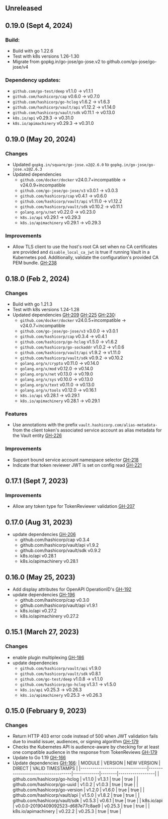## Unreleased


## 0.19.0 (Sept 4, 2024)

### Build:
* Build with go 1.22.6
* Test with k8s versions 1.26-1.30
* Migrate from gopkg.in/go-jose/go-jose.v2 to github.com/go-jose/go-jose/v4


### Dependency updates:
* `github.com/go-test/deep` v1.1.0 -> v1.1.1
* `github.com/hashicorp/cap` v0.6.0 -> v0.7.0
* `github.com/hashicorp/go-hclog` v1.6.2 -> v1.6.3
* `github.com/hashicorp/vault/api` v1.12.2 -> v1.14.0
* `github.com/hashicorp/vault/sdk` v0.11.1 -> v0.13.0
* `k8s.io/api` v0.29.3 -> v0.31.0
* `k8s.io/apimachinery` v0.29.3 -> v0.31.0


## 0.19.0 (May 20, 2024)

### Changes

* Updated `gopkg.in/square/go-jose.v2@2.6.0` to `gopkg.in/go-jose/go-jose.v2@2.6.3`
* Updated dependencies
  * `github.com/docker/docker` v24.0.7+incompatible -> v24.0.9+incompatible
  * `github.com/go-jose/go-jose/v3` v3.0.1 -> v3.0.3
  * `github.com/hashicorp/cap` v0.4.1 -> v0.6.0
  * `github.com/hashicorp/vault/api` v1.11.0 -> v1.12.2
  * `github.com/hashicorp/vault/sdk` v0.10.2 -> v0.11.1
  * `golang.org/x/net` v0.22.0 -> v0.23.0
  * `k8s.io/api` v0.29.1 -> v0.29.3
  * `k8s.io/apimachinery` v0.29.1 -> v0.29.3

### Improvements

* Allow TLS client to use the host's root CA set when no CA certificates are provided and
`disable_local_ca_jwt` is true if running Vault in a Kubernetes pod. Additionally, validate the
configuration's provided CA PEM bundle. [GH-238](https://github.com/hashicorp/vault-plugin-auth-kubernetes/pull/238)

## 0.18.0 (Feb 2, 2024)

### Changes

* Build with go 1.21.3
* Test with k8s versions 1.24-1.28
* Updated dependencies [GH-209](https://github.com/hashicorp/vault-plugin-auth-kubernetes/pull/209) [GH-225](https://github.com/hashicorp/vault-plugin-auth-kubernetes/pull/225) [GH-230](https://github.com/hashicorp/vault-plugin-auth-kubernetes/pull/230):
  * `github.com/docker/docker` v24.0.5+incompatible -> v24.0.7+incompatible
  * `github.com/go-jose/go-jose/v3` v3.0.0 -> v3.0.1
  * `github.com/hashicorp/cap` v0.3.4 -> v0.4.1
  * `github.com/hashicorp/go-hclog` v1.5.0 -> v1.6.2
  * `github.com/hashicorp/go-sockaddr` v1.0.2 -> v1.0.6
  * `github.com/hashicorp/vault/api` v1.9.2 -> v1.11.0
  * `github.com/hashicorp/vault/sdk` v0.9.2 -> v0.10.2
  * `golang.org/x/crypto` v0.11.0 -> v0.14.0
  * `golang.org/x/mod` v0.12.0 -> v0.14.0
  * `golang.org/x/net` v0.13.0 -> v0.19.0
  * `golang.org/x/sys` v0.10.0 -> v0.13.0
  * `golang.org/x/text` v0.11.0 -> v0.13.0
  * `golang.org/x/tools` v0.12.0 -> v0.16.1
  * `k8s.io/api` v0.28.1 -> v0.29.1
  * `k8s.io/apimachinery` v0.28.1 -> v0.29.1

### Features

* Use annotations with the prefix `vault.hashicorp.com/alias-metadata-` from the client token's associated
service account as alias metadata for the Vault entity [GH-226](https://github.com/hashicorp/vault-plugin-auth-kubernetes/pull/226)

### Improvements

* Support bound service account namespace selector [GH-218](https://github.com/hashicorp/vault-plugin-auth-kubernetes/pull/218)
* Indicate that token reviewer JWT is set on config read [GH-221](https://github.com/hashicorp/vault-plugin-auth-kubernetes/pull/221)

## 0.17.1 (Sept 7, 2023)

### Improvements

* Allow any token type for TokenReviewer validation [GH-207](https://github.com/hashicorp/vault-plugin-auth-kubernetes/pull/207)

## 0.17.0 (Aug 31, 2023)
* update dependencies [GH-206](https://github.com/hashicorp/vault-plugin-auth-kubernetes/pull/206)
  * github.com/hashicorp/cap v0.3.4
  * github.com/hashicorp/vault/api v1.9.2
  * github.com/hashicorp/vault/sdk v0.9.2
  * k8s.io/api v0.28.1
  * k8s.io/apimachinery v0.28.1

## 0.16.0 (May 25, 2023)
* Add display attributes for OpenAPI OperationID's [GH-192](https://github.com/hashicorp/vault-plugin-auth-kubernetes/pull/192)
* update dependencies [GH-196](https://github.com/hashicorp/vault-plugin-secrets-kubernetes/pull/196)
  * github.com/hashicorp/cap v0.3.0
  * github.com/hashicorp/vault/api v1.9.1
  * k8s.io/api v0.27.2
  * k8s.io/apimachinery v0.27.2

## 0.15.1 (March 27, 2023)

### Changes

* enable plugin multiplexing [GH-186](https://github.com/hashicorp/vault-plugin-auth-kubernetes/pull/186)
* update dependencies
   * `github.com/hashicorp/vault/api` v1.9.0
   * `github.com/hashicorp/vault/sdk` v0.8.1
   * `github.com/go-test/deep` v1.0.8 -> v1.1.0
   * `github.com/hashicorp/go-hclog` v1.3.1 -> v1.5.0
   * `k8s.io/api` v0.25.3 -> v0.26.3
   * `k8s.io/apimachinery` v0.25.3 -> v0.26.3

## 0.15.0 (February 9, 2023)

### Changes

* Return HTTP 403 error code instead of 500 when JWT validation fails due to invalid issuer, audiences, or signing algorithm [GH-179](https://github.com/hashicorp/vault-plugin-auth-kubernetes/pull/179)
* Checks the Kubernetes API is audience-aware by checking for at least one compatible audience in the response from TokenReviews [GH-179](https://github.com/hashicorp/vault-plugin-auth-kubernetes/pull/179)
* Update to Go 1.19 [GH-166](https://github.com/hashicorp/vault-plugin-auth-kubernetes/pull/166)
* Update dependencies [GH-166](https://github.com/hashicorp/vault-plugin-auth-kubernetes/pull/166):
|             MODULE              |              VERSION               | NEW VERSION | DIRECT | VALID TIMESTAMPS |
|---------------------------------|------------------------------------|-------------|--------|------------------|
| github.com/hashicorp/go-hclog   | v1.1.0                             | v1.3.1      | true   | true             |
| github.com/hashicorp/go-uuid    | v1.0.2                             | v1.0.3      | true   | true             |
| github.com/hashicorp/go-version | v1.2.0                             | v1.6.0      | true   | true             |
| github.com/hashicorp/vault/api  | v1.5.0                             | v1.8.2      | true   | true             |
| github.com/hashicorp/vault/sdk  | v0.5.3                             | v0.6.1      | true   | true             |
| k8s.io/api                      | v0.0.0-20190409092523-d687e77c8ae9 | v0.25.3     | true   | true             |
| k8s.io/apimachinery             | v0.22.2                            | v0.25.3     | true   | true             |
